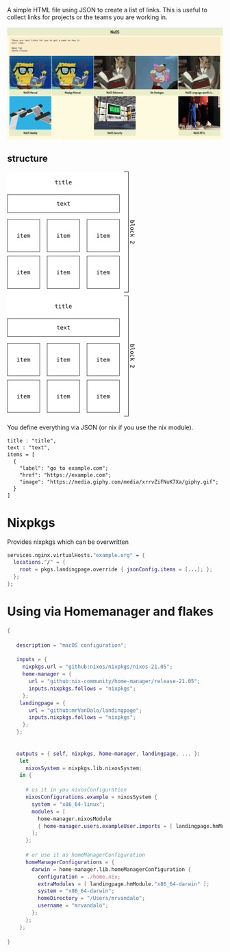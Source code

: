 
A simple HTML file using JSON to create a list of links.
This is useful to collect links for projects or the teams you are working in.

![](./img/screenshot.png)

## structure

![](./img/structure.png)

You define everything via JSON (or nix if you use the nix module).

```
title : "title",
text : "text",
items = [
  {
    "label": "go to example.com";
    "href": "https://example.com";
    "image": "https://media.giphy.com/media/xrrvZiFNuK7Xa/giphy.gif";
  }
]
```

# Nixpkgs

Provides nixpkgs which can be overwritten

``` nix
services.nginx.virtualHosts."example.org" = {
  locations."/" = {
    root = pkgs.landingpage.override { jsonConfig.items = [...]; };
  };
};
```

# Using via Homemanager and flakes

``` nix
{

   description = "macOS configuration";

   inputs = {
     nixpkgs.url = "github:nixos/nixpkgs/nixos-21.05";
     home-manager = {
       url = "github:nix-community/home-manager/release-21.05";
       inputs.nixpkgs.follows = "nixpkgs";
     };
    landingpage = {
       url = "github:mrVanDalo/landingpage";
       inputs.nixpkgs.follows = "nixpkgs";
     };
   };
   
   
   outputs = { self, nixpkgs, home-manager, landingpage, ... }:
    let
      nixosSystem = nixpkgs.lib.nixosSystem;
    in {
      
      # us it in you nixosConfiguration
      nixosConfigurations.example = nixosSystem {
        system = "x86_64-linux";
        modules = [
          home-manager.nixosModule 
          { home-manager.users.exampleUser.imports = [ landingpage.hmModule."x86_64-linux" ]; }
        ];
      };
      
      # or use it as homeManagerConfiguration 
      homeManagerConfigurations = {
        darwin = home-manager.lib.homeManagerConfiguration {
          configuration = ./home.nix;
          extraModules = [ landingpage.hmModule."x86_64-darwin" ];
          system = "x86_64-darwin";
          homeDirectory = "/Users/mrvandalo";
          username = "mrvandalo";
        };
      };
    };
   
}
```

